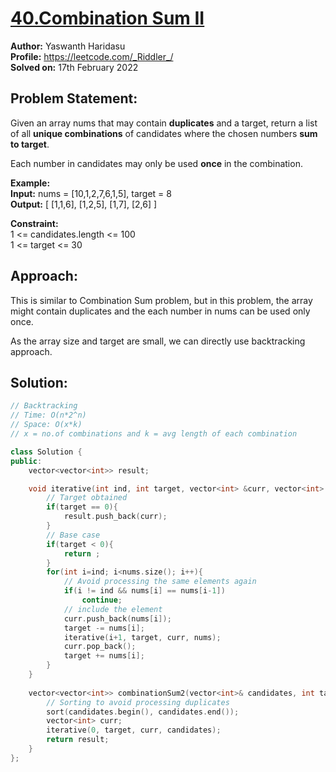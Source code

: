 # [40.Combination Sum II](https://leetcode.com/problems/combination-sum-ii/)

**Author:** Yaswanth Haridasu <br> 
**Profile:** https://leetcode.com/_Riddler_/ <br>
**Solved on:** 17th February 2022

## Problem Statement:
Given an array nums that may contain **duplicates**  and a target, return a list of all **unique combinations** of candidates where the chosen numbers **sum to target**. 

Each number in candidates may only be used **once** in the combination.

**Example:** <br>
**Input:** nums = [10,1,2,7,6,1,5], target = 8 <br>
**Output:** 
[
[1,1,6],
[1,2,5],
[1,7],
[2,6]
]

**Constraint:** <br>
1 <= candidates.length <= 100 <br>
1 <= target <= 30


## Approach:
This is similar to Combination Sum problem, but in this problem, the array might contain duplicates and the each number in nums can be used only once.

As the array size and target are small, we can directly use backtracking approach.


## Solution: 
```cpp
// Backtracking
// Time: O(n*2^n)
// Space: O(x*k)
// x = no.of combinations and k = avg length of each combination

class Solution {
public:
    vector<vector<int>> result;

    void iterative(int ind, int target, vector<int> &curr, vector<int> &nums){
        // Target obtained
        if(target == 0){
            result.push_back(curr);
        }
        // Base case
        if(target < 0){
            return ;
        }
        for(int i=ind; i<nums.size(); i++){
            // Avoid processing the same elements again
            if(i != ind && nums[i] == nums[i-1])
                continue;
            // include the element
            curr.push_back(nums[i]);
            target -= nums[i];
            iterative(i+1, target, curr, nums);
            curr.pop_back();
            target += nums[i];
        }
    }
    
    vector<vector<int>> combinationSum2(vector<int>& candidates, int target) {
        // Sorting to avoid processing duplicates
        sort(candidates.begin(), candidates.end());
        vector<int> curr;
        iterative(0, target, curr, candidates);
        return result;
    }
};
```